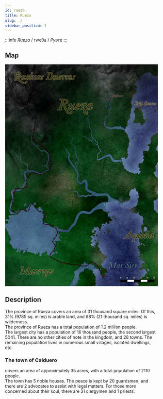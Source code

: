 ```yaml
---
id: rueza
title: Rueza
slug: ./
sidebar_position: 1
---
```


:::info *Rueza*
/ rweθa / *Руэта*
:::

## Map

![Rueza](/img/rueza.jpg)

## Description

The province of Rueza covers an area of 31 thousand square miles. Of this, 31% (9785 sq. miles) is arable land, and 68% (21 thousand sq. miles) is wilderness.  
The province of Rueza has a total population of 1.2 million people.  
The largest city has a population of 16 thousand people, the second largest 5041. There are no other cities of note in the kingdom, and 28 towns. The remaining population lives in numerous small villages, isolated dwellings, etc.

### The town of Calduero

covers an area of approximately 35 acres, with a total population of 2110 people.  
The town has 5 noble houses. The peace is kept by 20 guardsmen, and there are 2 advocates to assist with legal matters. For those more concerned about their soul, there are 31 clergymen and 1 priests.
